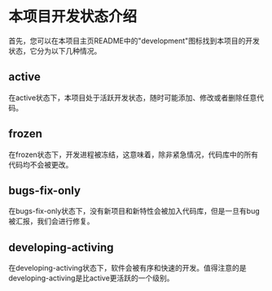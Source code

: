 # 本项目开发状态介绍
首先，您可以在本项目主页README中的"development"图标找到本项目的开发状态，它分为以下几种情况。

## active
在active状态下，本项目处于活跃开发状态，随时可能添加、修改或者删除任意代码。

## frozen
在frozen状态下，开发进程被冻结，这意味着，除非紧急情况，代码库中的所有代码均不会被更改。

## bugs-fix-only
在bugs-fix-only状态下，没有新项目和新特性会被加入代码库，但是一旦有bug被汇报，我们会进行修复。

## developing-activing
在developing-activing状态下，软件会被有序和快速的开发。值得注意的是developing-activing是比active更活跃的一个级别。
